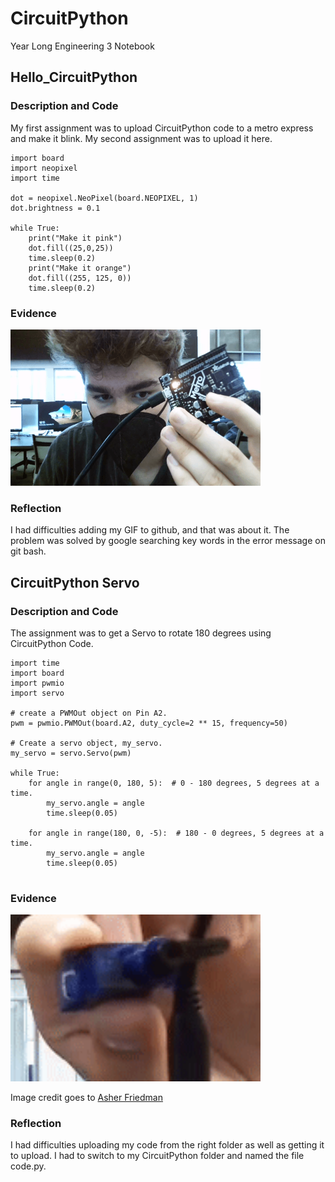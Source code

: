 # CircuitPython
Year Long Engineering 3 Notebook
## Hello_CircuitPython
### Description and Code
My first assignment was to upload CircuitPython code to a metro express and make it blink. My second assignment was to upload it here.

```
import board
import neopixel
import time

dot = neopixel.NeoPixel(board.NEOPIXEL, 1)
dot.brightness = 0.1

while True:
    print("Make it pink")
    dot.fill((25,0,25))
    time.sleep(0.2)
    print("Make it orange")
    dot.fill((255, 125, 0))
    time.sleep(0.2)

```
### Evidence
<img src="Media/led.gif.gif" alt="gif" width="400" height="250">

### Reflection
I had difficulties adding my GIF to github, and that was about it. The problem was solved by google searching key words in the error message on git bash.
## CircuitPython Servo
### Description and Code
The assignment was to get a Servo to rotate 180 degrees using CircuitPython Code. 

```
import time
import board
import pwmio
import servo

# create a PWMOut object on Pin A2.
pwm = pwmio.PWMOut(board.A2, duty_cycle=2 ** 15, frequency=50)

# Create a servo object, my_servo.
my_servo = servo.Servo(pwm)

while True:
    for angle in range(0, 180, 5):  # 0 - 180 degrees, 5 degrees at a time.
        my_servo.angle = angle
        time.sleep(0.05)

    for angle in range(180, 0, -5):  # 180 - 0 degrees, 5 degrees at a time.
        my_servo.angle = angle
        time.sleep(0.05)
        
```
### Evidence
<img src="https://github.com/afriedm49/Circuit_Python_Asher/blob/main/ServoGif.gif?raw=true" alt="gif" width="400">

Image credit goes to [Asher Friedman](https://github.com/afriedm49/Circuit_Python_Asher)

### Reflection
I had difficulties uploading my code from the right folder as well as getting it to upload. I had to switch to my CircuitPython folder and named the file code.py.
